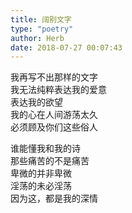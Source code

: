 ```yaml
---  
title: 阔别文字  
type: "poetry"  
author: Herb  
date: 2018-07-27 00:07:43  
---  
```

我再写不出那样的文字  
我无法纯粹表达我的爱意  
表达我的欲望  
我的心在人间游荡太久  
必须顾及你们这些俗人  

谁能懂我和我的诗  
那些痛苦的不是痛苦  
卑微的并非卑微  
淫荡的未必淫荡  
因为这，都是我的深情